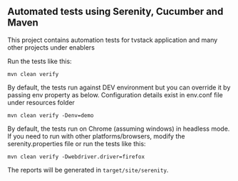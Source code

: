 ## Automated tests using Serenity, Cucumber and Maven

This project contains automation tests for tvstack application and many other projects under enablers

Run the tests like this:

```
mvn clean verify
```
By default, the tests run against DEV environment but you can override it by passing env property as below. Configuration details exist in env.conf file under resources folder
```
mvn clean verify -Denv=demo
```

By default, the tests run on Chrome (assuming windows) in headless mode. If you need to run with other platforms/browsers, modify the serenity.properties file or run the tests like this:
```
mvn clean verify -Dwebdriver.driver=firefox
```
The reports will be generated in `target/site/serenity`.
